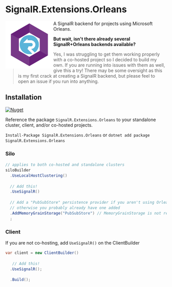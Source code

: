 # SignalR.Extensions.Orleans

<img align="left" src="https://raw.githubusercontent.com/jbockle/SignalR.Extensions.Orleans/main/assets/logo.png" style="width:150px">

A SignalR backend for projects using Microsoft Orleans.

**But wait, isn't there already several SignalR+Orleans backends available?**

> Yes, I was struggling to get them working properly with a co-hosted project so I decided to build my own.
> If you are running into issues with them as well, give this a try!  There may be some oversight as this is my first crack at creating a SignalR backend, but please feel to open an issue if you run into anything.


## Installation

[![Nuget](https://img.shields.io/nuget/v/SignalR.Extensions.Orleans?style=for-the-badge)](https://www.nuget.org/packages/SignalR.Extensions.Orleans)

Reference the package `SignalR.Extensions.Orleans` to your standalone cluster, client, and/or co-hosted projects.

`Install-Package SignalR.Extensions.Orleans` or `dotnet add package SignalR.Extensions.Orleans`

### Silo

```csharp
// applies to both co-hosted and standalone clusters
siloBuilder
  .UseLocalHostClustering()

  // Add this!
  .UseSignalR()

  // Add a "PubSubStore" persistence provider if you aren't using Orleans streams yet,
  // otherwise you probably already have one added
  .AddMemoryGrainStorage("PubSubStore") // MemoryGrainStorage is not recommended for production use
  ;
```

### Client

If you are not co-hosting, add `UseSignalR()` on the ClientBuilder

```csharp
var client = new ClientBuilder()

   // Add this!
  .UseSignalR();

  .Build();
```